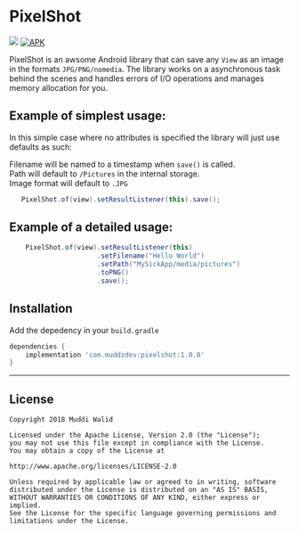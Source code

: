 # PixelShot
[![](https://img.shields.io/badge/API-19%2B-brightgreen.svg?style=flat)](https://android-arsenal.com/api?level=19)
[![APK](https://img.shields.io/badge/Download-Demo-brightgreen.svg)](https://github.com/Muddz/PixelShot/raw/master/demo.apk)


PixelShot is an awsome Android library that can save any `View` as an image in the formats `JPG/PNG/nomedia`. The library works on a asynchronous task behind the scenes and handles errors of I/O operations and manages memory allocation for you.


## Example of simplest usage:

In this simple case where no attributes is specified the library will just use defaults as such:

Filename will be named to a timestamp when `save()` is called.  
Path will default to `/Pictures` in the internal storage.  
Image format will default to `.JPG`
```java
   PixelShot.of(view).setResultListener(this).save();
```

## Example of a detailed usage:
```java
    PixelShot.of(view).setResultListener(this)
                      .setFilename("Hello World")
                      .setPath("MySickApp/media/pictures")
                      .toPNG()
                      .save();
```
    
    
## Installation

Add the depedency in your `build.gradle`
```groovy
dependencies {
    implementation 'com.muddzdev:pixelshot:1.0.0'  
}
```
 ----

## License

    Copyright 2018 Muddi Walid

    Licensed under the Apache License, Version 2.0 (the "License");
    you may not use this file except in compliance with the License.
    You may obtain a copy of the License at

    http://www.apache.org/licenses/LICENSE-2.0

    Unless required by applicable law or agreed to in writing, software
    distributed under the License is distributed on an "AS IS" BASIS,
    WITHOUT WARRANTIES OR CONDITIONS OF ANY KIND, either express or implied.
    See the License for the specific language governing permissions and
    limitations under the License.
